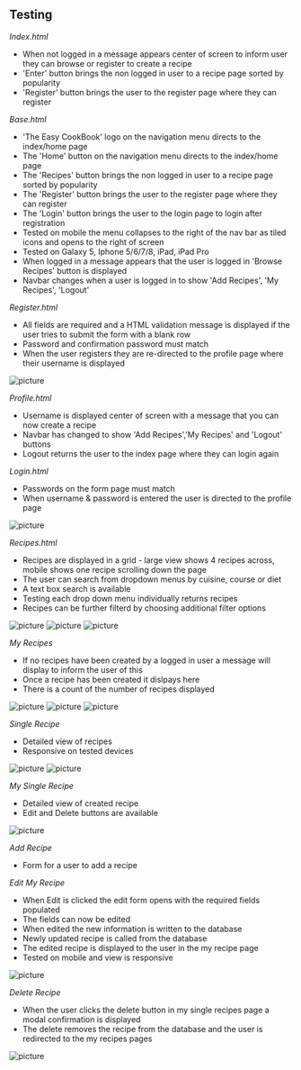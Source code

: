 
## Testing

*Index.html*
* When not logged in a message appears center of screen to inform user they can browse or register to create a recipe
* 'Enter' button brings the non logged in user to a recipe page sorted by popularity
* 'Register' button brings the user to the register page where they can register


*Base.html*
* 'The Easy CookBook' logo on the navigation menu directs to the index/home page
* The 'Home' button on the navigation menu directs to the index/home page
* The 'Recipes' button brings the non logged in user to a recipe page sorted by popularity
* The 'Register'  button brings the user to the register page where they can register
* The 'Login' button brings the user to the login page to login after registration
* Tested on mobile the menu collapses to the right of the nav bar as tiled icons and opens to the right of screen
* Tested on Galaxy 5, Iphone 5/6/7/8, iPad, iPad Pro
* When logged in a message appears that the user is logged in 'Browse Recipes' button is displayed
* Navbar changes when a user is logged in to show 'Add Recipes', 'My Recipes', 'Logout'

*Register.html*
* All fields are required and a HTML validation message is displayed if the user tries to submit the form with a blank row
* Password and confirmation password must match
* When the user registers they are re-directed to the profile page where their username is displayed

![picture](static/images/testing/register.jpg)


*Profile.html*
* Username is displayed center of screen with a message that you can now create a recipe
* Navbar has changed to show 'Add Recipes','My Recipes' and 'Logout' buttons
* Logout returns the user to the index page where they can login again

*Login.html*
* Passwords on the form page must match
* When username & password is entered the user is directed to the profile page

![picture](static/images/testing/login.jpg)

*Recipes.html*
* Recipes are displayed in a grid - large view shows 4 recipes across, mobile shows one recipe scrolling down the page
* The user can search from dropdown menus by cuisine, course or diet
* A text box search is available
* Testing each drop down menu individually returns recipes
* Recipes can be further filterd by choosing additional filter options

![picture](static/images/testing/search_american_cuisine.jpg)
![picture](static/images/testing/combo_search.jpg)
![picture](static/images/testing/combo_search_result.jpg)

*My Recipes*
* If no recipes have been created by a logged in user a message will display to inform the user of this
* Once a recipe has been created it dislpays here
* There is a count of the number of recipes displayed

![picture](static/images/testing/my_recipes_no_recipe.jpg)
![picture](static/images/testing/add_recipe.jpg)
![picture](static/images/testing/my_recipe_mobile.jpg)


*Single Recipe*
* Detailed view of recipes
* Responsive on tested devices

![picture](static/images/testing/single_recipe_ipad.jpg)
![picture](static/images/testing/my_recipe_mobile.jpg)

*My Single Recipe*
* Detailed view of created recipe
* Edit and Delete buttons are available

![picture](static/images/testing/my_recipe.jpg)

*Add Recipe*
* Form for a user to add a recipe


*Edit My Recipe*
* When Edit is clicked the edit form opens with the required fields populated
* The fields can now be edited
* When edited the new information is written to the database
* Newly updated recipe is called from the database
* The edited recipe is displayed to the user in the my recipe page
* Tested on mobile and view is responsive

![picture](static/images/testing/edited_recipe.jpg)

*Delete Recipe*
* When the user clicks the delete button in my single recipes page a modal confirmation is displayed
* The delete removes the recipe from the database and the user is redirected to the my recipes pages

![picture](static/images/testing/delete_modal.jpg)

